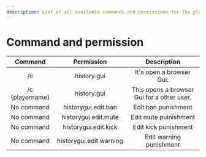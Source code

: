 ```yaml
---
description: List of all available commands and permissions for the plugin.
---
```


# Command and permission

| Command | Permission | Description |
| :---: | :---: | :---: |
| /c | history.gui | It's open a browser Gui. |
| /c {playername} | history.gui | This opens a browser Gui for a other user. |
| No command | historygui.edit.ban | Edit ban punishment |
| No command | historygui.edit.mute | Edit mute puinishment |
| No command | historygui.edit.kick | Edit kick punishment |
| No command | historygui.edit.warning | Edit warning punishment |




